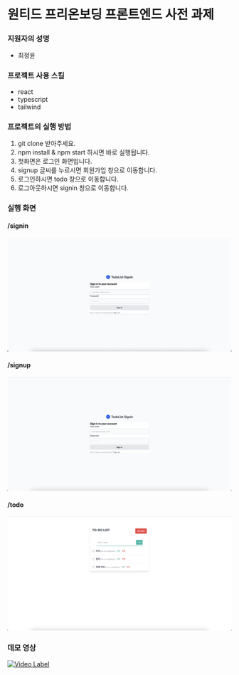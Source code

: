 # 원티드 프리온보딩 프론트엔드 사전 과제

### 지원자의 성명
- 최정윤

### 프로젝트 사용 스킬
- react
- typescript
- tailwind

### 프로젝트의 실행 방법
1. git clone 받아주세요.
2. npm install & npm start 하시면 바로 실행됩니다.
3. 첫화면은 로그인 화면입니다.
4. signup 글씨를 누르시면 회원가입 창으로 이동합니다.
5. 로그인하시면 todo 창으로 이동합니다.
6. 로그아웃하시면 signin 창으로 이동합니다.

### 실행 화면
#### /signin
![Alt text](image.png)
#### /signup
![Alt text](image-1.png)
#### /todo
![Alt text](image-2.png)

### 데모 영상
[![Video Label](https://i9.ytimg.com/vi/2Lln34r-HiE/mqdefault.jpg?sqp=CIDtl6gG-oaymwEmCMACELQB8quKqQMa8AEB-AHUBoACsAOKAgwIABABGGUgZShlMA8%3D&rs=AOn4CLD4o5y6Lp_smnY-XeOndJB_4IXi9w&retry=3)](https://youtu.be/2Lln34r-HiE)
